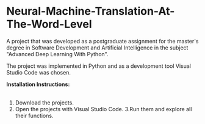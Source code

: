 # Neural-Machine-Translation-At-The-Word-Level

A project that was developed as a postgraduate assignment for the master's degree in Software Development and Artificial Intelligence in the subject "Advanced Deep Learning With Python".

The project was implemented in Python and as a development tool Visual Studio Code was chosen.

<b>Ιnstallation Ιnstructions:</b> </br> </br>

1. Download the projects.
2. Open the projects with Visual Studio Code.
3.Run them and explore all their functions.
